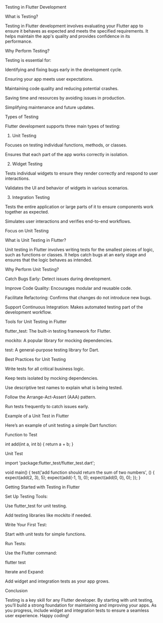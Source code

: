 Testing in Flutter Development

What is Testing?

Testing in Flutter development involves evaluating your Flutter app to ensure it behaves as expected and meets the specified requirements. It helps maintain the app's quality and provides confidence in its performance.

Why Perform Testing?

Testing is essential for:

Identifying and fixing bugs early in the development cycle.

Ensuring your app meets user expectations.

Maintaining code quality and reducing potential crashes.

Saving time and resources by avoiding issues in production.

Simplifying maintenance and future updates.

Types of Testing

Flutter development supports three main types of testing:

1. Unit Testing

Focuses on testing individual functions, methods, or classes.

Ensures that each part of the app works correctly in isolation.

2. Widget Testing

Tests individual widgets to ensure they render correctly and respond to user interactions.

Validates the UI and behavior of widgets in various scenarios.

3. Integration Testing

Tests the entire application or large parts of it to ensure components work together as expected.

Simulates user interactions and verifies end-to-end workflows.

Focus on Unit Testing

What is Unit Testing in Flutter?

Unit testing in Flutter involves writing tests for the smallest pieces of logic, such as functions or classes. It helps catch bugs at an early stage and ensures that the logic behaves as intended.

Why Perform Unit Testing?

Catch Bugs Early: Detect issues during development.

Improve Code Quality: Encourages modular and reusable code.

Facilitate Refactoring: Confirms that changes do not introduce new bugs.

Support Continuous Integration: Makes automated testing part of the development workflow.

Tools for Unit Testing in Flutter

flutter_test: The built-in testing framework for Flutter.

mockito: A popular library for mocking dependencies.

test: A general-purpose testing library for Dart.

Best Practices for Unit Testing

Write tests for all critical business logic.

Keep tests isolated by mocking dependencies.

Use descriptive test names to explain what is being tested.

Follow the Arrange-Act-Assert (AAA) pattern.

Run tests frequently to catch issues early.

Example of a Unit Test in Flutter

Here’s an example of unit testing a simple Dart function:

Function to Test

int add(int a, int b) {
  return a + b;
}

Unit Test

import 'package:flutter_test/flutter_test.dart';

void main() {
  test('add function should return the sum of two numbers', () {
    expect(add(2, 3), 5);
    expect(add(-1, 1), 0);
    expect(add(0, 0), 0);
  });
}

Getting Started with Testing in Flutter

Set Up Testing Tools:

Use flutter_test for unit testing.

Add testing libraries like mockito if needed.

Write Your First Test:

Start with unit tests for simple functions.

Run Tests:

Use the Flutter command:

flutter test

Iterate and Expand:

Add widget and integration tests as your app grows.

Conclusion

Testing is a key skill for any Flutter developer. By starting with unit testing, you’ll build a strong foundation for maintaining and improving your apps. As you progress, include widget and integration tests to ensure a seamless user experience. Happy coding!

